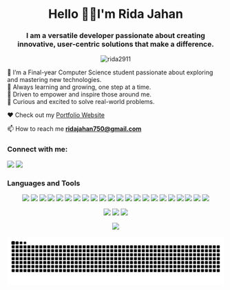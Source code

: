 <h1 align="center">Hello  🌸🌈I'm Rida Jahan</h1>
<h3 align="center">I am a versatile developer passionate about creating innovative, user-centric solutions that make a difference.</h3>

<p align="center">
  <img src="https://komarev.com/ghpvc/?username=rida2911&label=Profile%20views&color=0e75b6&style=flat" alt="rida2911" />
</p>



🦋 I’m a Final-year Computer Science student passionate about exploring and mastering new technologies.  
🌱 Always learning and growing, one step at a time.  
🌻 Driven to empower and inspire those around me.  
🌛 Curious and excited to solve real-world problems.


❤️ Check out my [Portfolio Website](https://portfolio-rida-jahan.web.app/)


📫 How to reach me **ridajahan750@gmail.com**


<h3 align="left">Connect with me:</h3>
<p align="left">
  <a href="https://www.linkedin.com/in/ridajahan750" target="_blank"><img src="https://img.shields.io/badge/LinkedIn-blue?style=for-the-badge&logo=linkedin" /></a>
  <a href="https://leetcode.com/ridajahan750" target="_blank"><img src="https://img.shields.io/badge/LeetCode-orange?style=for-the-badge&logo=leetcode" /></a>
</p>



<h3 align="left">Languages and Tools</h3>

<p align="center">
<img src="https://img.shields.io/badge/C-00599C?style=flat&logo=c&logoColor=white"/>
  <img src="https://img.shields.io/badge/C++-00599C?style=flat&logo=c%2B%2B&logoColor=white"/>
  <img src="https://img.shields.io/badge/Java-ED8B00?style=flat&logo=openjdk&logoColor=white"/>
  <img src="https://img.shields.io/badge/HTML5-E34F26?style=flat&logo=html5&logoColor=white"/>
  <img src="https://img.shields.io/badge/CSS3-1572B6?style=flat&logo=css3&logoColor=white"/>
  <img src="https://img.shields.io/badge/JavaScript-F7DF1E?style=flat&logo=javascript&logoColor=black"/>
  <img src="https://img.shields.io/badge/React-20232A?style=flat&logo=react&logoColor=61DAFB"/>
  <img src="https://img.shields.io/badge/FastAPI-005571?style=flat&logo=fastapi"/>
  <img src="https://img.shields.io/badge/Python-3670A0?style=flat&logo=python&logoColor=ffdd54"/>
  <img src="https://img.shields.io/badge/Node.js-339933?style=flat&logo=node.js&logoColor=white"/>
  <img src="https://img.shields.io/badge/MySQL-4479A1?style=flat&logo=mysql&logoColor=white"/>
  <img src="https://img.shields.io/badge/OpenCV-white?style=flat&logo=opencv&logoColor=white"/>
  <img src="https://img.shields.io/badge/Bootstrap-7952B3?style=flat&logo=bootstrap&logoColor=white"/>
  <img src="https://img.shields.io/badge/NumPy-013243?style=flat&logo=numpy&logoColor=white"/>
  <img src="https://img.shields.io/badge/Pandas-150458?style=flat&logo=pandas&logoColor=white"/>
  <img src="https://img.shields.io/badge/Matplotlib-white?style=flat&logo=matplotlib&logoColor=black"/>
  <img src="https://img.shields.io/badge/Keras-D00000?style=flat&logo=keras&logoColor=white"/>
  <img src="https://img.shields.io/badge/TensorFlow-FF6F00?style=flat&logo=tensorflow&logoColor=white"/>
  <img src="https://img.shields.io/badge/PyTorch-EE4C2C?style=flat&logo=pytorch&logoColor=white"/>
  <img src="https://img.shields.io/badge/scikit--learn-F7931E?style=flat&logo=scikit-learn&logoColor=white"/>
  <img src="https://img.shields.io/badge/Git-F05033?style=flat&logo=git&logoColor=white"/>
  <img src="https://img.shields.io/badge/GitHub-181717?style=flat&logo=github&logoColor=white"/>
  
</p> 


<p align="center">
  <img src="https://github-readme-stats.vercel.app/api?username=rida2911&show_icons=true&theme=tokyonight"/>
  <img src="https://github-readme-streak-stats.herokuapp.com?user=rida2911&theme=tokyonight&hide_border=false"/>
  <img src="https://github-readme-stats.vercel.app/api/top-langs/?username=rida2911&layout=compact&theme=tokyonight"/>
</p>

<p align="center">
  <img src="https://github-profile-trophy.vercel.app/?username=rida2911&theme=radical&no-frame=false&no-bg=true&margin-w=4" />
</p>


<p align="center">
  <img src="https://raw.githubusercontent.com/rida2911/rida2911/output/snake.svg" alt="Snake animation" />
</p>





